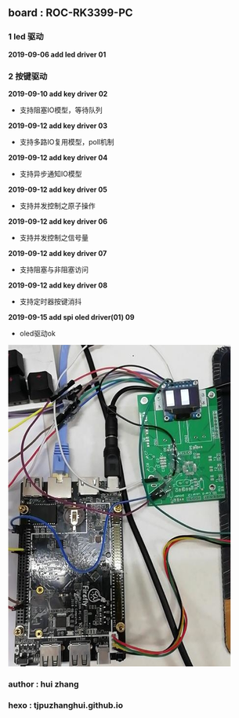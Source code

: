 ## board : ROC-RK3399-PC  ##

### 1 led 驱动 ###

**2019-09-06 add led driver 01**                

### 2 按键驱动 ###

**2019-09-10 add key driver 02**     
 
- 支持阻塞IO模型，等待队列

**2019-09-12 add key driver 03**     

- 支持多路IO复用模型，poll机制

**2019-09-12 add key driver 04**     

- 支持异步通知IO模型

**2019-09-12 add key driver 05**     

- 支持并发控制之原子操作

**2019-09-12 add key driver 06**     

- 支持并发控制之信号量

**2019-09-12 add key driver 07**     

- 支持阻塞与非阻塞访问

**2019-09-12 add key driver 08**     

- 支持定时器按键消抖

**2019-09-15 add spi oled driver(01) 09**     

- oled驱动ok    


![实物图](1.jpg)

### author : hui zhang ###
### hexo : tjpuzhanghui.github.io ###


